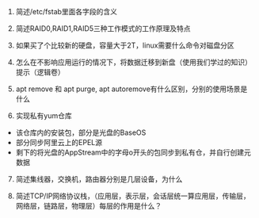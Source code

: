 1. 简述/etc/fstab里面各字段的含义





2. 简述RAID0,RAID1,RAID5三种工作模式的工作原理及特点





3. 如果买了个比较新的硬盘，容量大于2T，linux需要什么命令对磁盘分区





4. 怎么在不影响应用运行的情况下，将数据迁移到新盘（使用我们学过的知识）
   提示（逻辑卷）





5. apt remove 和 apt purge, apt autoremove有什么区别，分别的使用场景是什么





6. 实现私有yum仓库

- 该仓库内的安装包，部分是光盘的BaseOS
- 部分同步阿里云上的EPEL源
- 剩下的将光盘的AppStream中的字母o开头的包同步到私有仓，并自行创建元数据





7. 简述集线器，交换机，路由器分别是几层设备，为什么





8. 简述TCP/IP网络协议栈，（应用层，表示层，会话层统一算应用层，传输层，网络层，链路层，物理层）每层的作用是什么？

